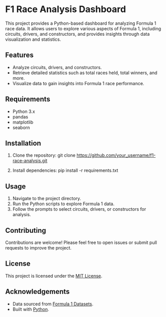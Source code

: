 # F1 Race Analysis Dashboard

This project provides a Python-based dashboard for analyzing Formula 1 race data. It allows users to explore various aspects of Formula 1, including circuits, drivers, and constructors, and provides insights through data visualization and statistics.

## Features

- Analyze circuits, drivers, and constructors.
- Retrieve detailed statistics such as total races held, total winners, and more.
- Visualize data to gain insights into Formula 1 race performance.

## Requirements

- Python 3.x
- pandas
- matplotlib
- seaborn

## Installation

1. Clone the repository: git clone https://github.com/your_username/f1-race-analysis.git

2. Install dependencies: pip install -r requirements.txt

## Usage

1. Navigate to the project directory.
2. Run the Python scripts to explore Formula 1 data.
3. Follow the prompts to select circuits, drivers, or constructors for analysis.

## Contributing

Contributions are welcome! Please feel free to open issues or submit pull requests to improve the project.

## License

This project is licensed under the [MIT License](LICENSE).

## Acknowledgements

- Data sourced from [Formula 1 Datasets](https://www.kaggle.com/rohanrao/formula-1-world-championship-1950-2020).
- Built with [Python](https://www.python.org/).